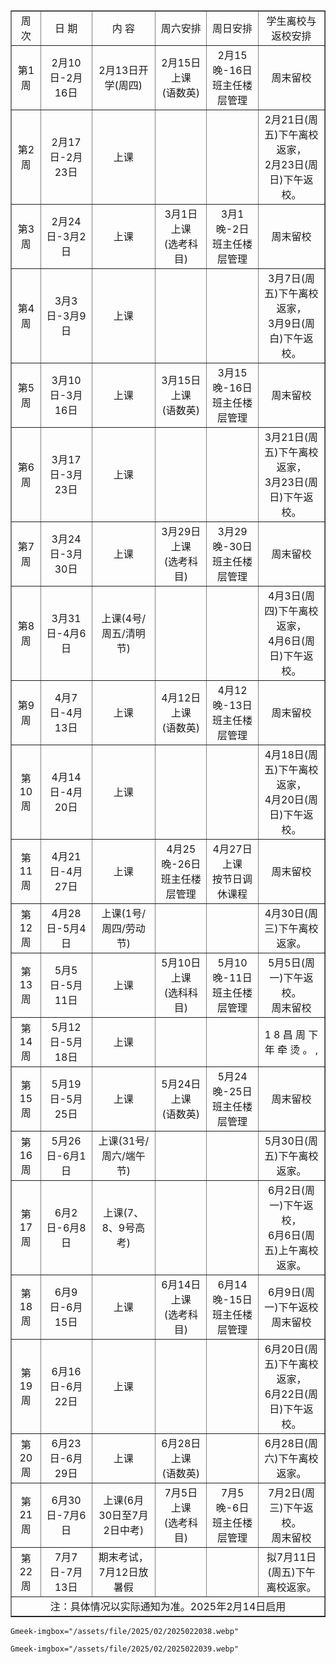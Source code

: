 <table border="1" style="border-collapse: collapse; text-align: center; width: 100%;">
<tbody>
<tr>
<td>
周次
</td>
<td>
日 期
</td>
<td>
内 容
</td>
<td>
周六安排
</td>
<td>
周日安排
</td>
<td>
学生离校与返校安排
</td>
</tr>
<tr>
<td>
第1周
</td>
<td>
2月10日-2月16日
</td>
<td>
2月13日开学(周四)
</td>
<td>
2月15日上课<br>
(语数英)
</td>
<td>
2月15晚-16日<br>
班主任楼层管理
</td>
<td>
周末留校
</td>
</tr>
<tr>
<td>
第2周
</td>
<td>
2月17日-2月23日
</td>
<td>
上课
</td>
<td>
</td>
<td>
</td>
<td>
2月21日(周五)下午离校返家，<br>
2月23日(周日)下午返校。
</td>
</tr>
<tr>
<td>
第3周
</td>
<td>
2月24日-3月2日
</td>
<td>
上课
</td>
<td>
3月1日上课<br>
(选考科目)
</td>
<td>
3月1晚-2日<br>
班主任楼层管理
</td>
<td>
周末留校
</td>
</tr>
<tr>
<td>
第4周
</td>
<td>
3月3日-3月9日
</td>
<td>
上课
</td>
<td>
</td>
<td>
</td>
<td>
3月7日(周五)下午离校返家，<br>
3月9日(周白)下午返校。
</td>
</tr>
<tr>
<td>
第5周
</td>
<td>
3月10日-3月16日
</td>
<td>
上课
</td>
<td>
3月15日上课<br>
(语数英)
</td>
<td>
3月15晚-16日<br>
班主任楼层管理
</td>
<td>
周末留校
</td>
</tr>
<tr>
<td>
第6周
</td>
<td>
3月17日-3月23日
</td>
<td>
上课
</td>
<td>
</td>
<td>
</td>
<td>
3月21日(周五)下午离校返家，<br>
3月23日(周日)下午返校。
</td>
</tr>
<tr>
<td>
第7周
</td>
<td>
3月24日-3月30日
</td>
<td>
上课
</td>
<td>
3月29日上课<br>
(选考科目)
</td>
<td>
3月29晚-30日<br>
班主任楼层管理
</td>
<td>
周末留校
</td>
</tr>
<tr>
<td>
第8周
</td>
<td>
3月31日-4月6日
</td>
<td>
上课(4号/周五/清明节)
</td>
<td>
</td>
<td>
</td>
<td>
4月3日(周四)下午离校返家，<br>
4月6日(周日)下午返校。
</td>
</tr>
<tr>
<td>
第9周
</td>
<td>
4月7日-4月13日
</td>
<td>
上课
</td>
<td>
4月12日上课<br>
(语数英)
</td>
<td>
4月12晚-13日<br>
班主任楼层管理
</td>
<td>
周末留校
</td>
</tr>
<tr>
<td>
第10周
</td>
<td>
4月14日-4月20日
</td>
<td>
上课
</td>
<td>
</td>
<td>
</td>
<td>
4月18日(周五)下午离校返家，<br>
4月20日(周日)下午返校。
</td>
</tr>
<tr>
<td>
第11周
</td>
<td>
4月21日-4月27日
</td>
<td>
上课
</td>
<td>
4月25晚-26日<br>
班主任楼层管理
</td>
<td>
4月27日上课<br>
按节日调休课程
</td>
<td>
周末留校
</td>
</tr>
<tr>
<td>
第12周
</td>
<td>
4月28日-5月4日
</td>
<td>
上课(1号/周四/劳动节)
</td>
<td>
</td>
<td>
</td>
<td>
4月30日(周三)下午离校返家。
</td>
</tr>
<tr>
<td>
第13周
</td>
<td>
5月5日-5月11日
</td>
<td>
上课
</td>
<td>
5月10日上课<br>
(选科科目)
</td>
<td>
5月10晚-11日<br>
班主任楼层管理
</td>
<td>
5月5日(周一)下午返校。<br>
周末留校
</td>
</tr>
<tr>
<td>
第14周
</td>
<td>
5月12日-5月18日
</td>
<td>
上课
</td>
<td>
</td>
<td>
</td>
<td>
1 8 昌 周 下 年 牵 烫 。 ,
</td>
</tr>
<tr>
<td>
第15周
</td>
<td>
5月19日-5月25日
</td>
<td>
上课
</td>
<td>
5月24日上课<br>
(语数英)
</td>
<td>
5月24晚-25日<br>
班主任楼层管理
</td>
<td>
周末留校
</td>
</tr>
<tr>
<td>
第16周
</td>
<td>
5月26日-6月1日
</td>
<td>
上课(31号/周六/端午节)
</td>
<td>
</td>
<td>
</td>
<td>
5月30日(周五)下午离校返家。
</td>
</tr>
<tr>
<td>
第17周
</td>
<td>
6月2日-6月8日
</td>
<td>
上课(7、8、9号高考)
</td>
<td>
</td>
<td>
</td>
<td>
6月2日(周一)下午返校，<br>
6月6日(周五)上午离校返家。
</td>
</tr>
<tr>
<td>
第18周
</td>
<td>
6月9日-6月15日
</td>
<td>
上课
</td>
<td>
6月14日上课<br>
(选考科目)
</td>
<td>
6月14晚-15日<br>
班主任楼层管理
</td>
<td>
6月9日(周一)下午返校<br>
周末留校
</td>
</tr>
<tr>
<td>
第19周
</td>
<td>
6月16日-6月22日
</td>
<td>
上课
</td>
<td>
</td>
<td>
</td>
<td>
6月20日(周五)下午离校返家，<br>
6月22日(周日)下午返校。
</td>
</tr>
<tr>
<td>
第20周
</td>
<td>
6月23日-6月29日
</td>
<td>
上课
</td>
<td>
6月28日上课<br>
(语数英)
</td>
<td>
</td>
<td>
6月28日(周六)下午离校返家。
</td>
</tr>
<tr>
<td>
第21周
</td>
<td>
6月30日-7月6日
</td>
<td>
上课(6月30日至7月2日中考)
</td>
<td>
7月5日上课<br>
(选考科目)
</td>
<td>
7月5晚-6日<br>
班主任楼层管理
</td>
<td>
7月2日(周三)下午返校。<br>
周末留校
</td>
</tr>
<tr>
<td>
第22周
</td>
<td>
7月7日-7月13日
</td>
<td>
期末考试，7月12日放暑假
</td>
<td>
</td>
<td>
</td>
<td>
拟7月11日(周五)下午离校返家。
</td>
</tr>
<tr>
<td colspan="6">
注：具体情况以实际通知为准。2025年2月14日启用
</td>
</tr>
</tbody>
</table>
    
`Gmeek-imgbox="/assets/file/2025/02/2025022038.webp"`

`Gmeek-imgbox="/assets/file/2025/02/2025022039.webp"`
